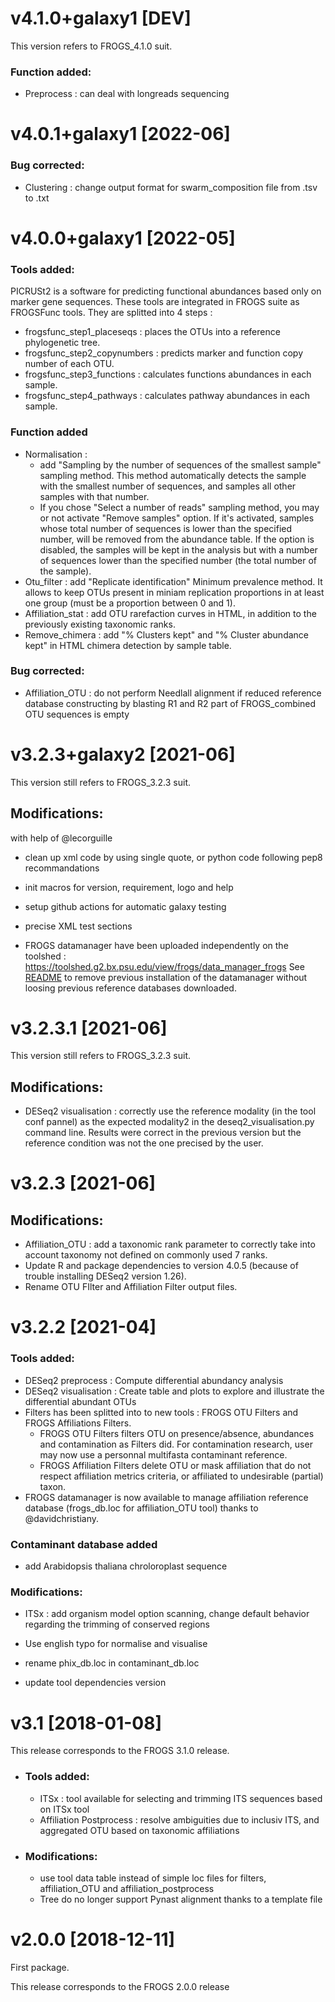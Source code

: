 # v4.1.0+galaxy1 [DEV]
This version refers to FROGS_4.1.0 suit.

### Function added:

* Preprocess : can deal with longreads sequencing

# v4.0.1+galaxy1 [2022-06]

### Bug corrected:

* Clustering : change output format for swarm_composition file from .tsv to .txt

# v4.0.0+galaxy1 [2022-05]

### Tools added:

PICRUSt2 is a software for predicting functional abundances based only on marker gene sequences. These tools are integrated in FROGS suite as FROGSFunc tools. They are splitted into 4 steps :
 * frogsfunc_step1_placeseqs : places the OTUs into a reference phylogenetic tree.
 * frogsfunc_step2_copynumbers : predicts marker and function copy number of each OTU.
 * frogsfunc_step3_functions : calculates functions abundances in each sample.
 * frogsfunc_step4_pathways :  calculates pathway abundances in each sample.

### Function added

  * Normalisation : 
    * add "Sampling by the number of sequences of the smallest sample" sampling method. This method automatically detects the sample with the smallest number of sequences, and samples all other samples with that number.  
    * If you chose "Select a number of reads" sampling method, you may or not activate "Remove samples" option. If it's activated, samples whose total number of sequences is lower than the specified number, will be removed from the abundance table. If the option is disabled, the samples will be kept in the analysis but with a number of sequences lower than the specified number (the total number of the sample). 
  * Otu_filter : add "Replicate identification" Minimum prevalence method. It allows to keep OTUs present in miniam replication proportions in at least one group (must be a proportion between 0 and 1). 
  * Affiliation_stat : add OTU rarefaction curves in HTML, in addition to the previously existing taxonomic ranks.
  * Remove_chimera : add "% Clusters kept" and "% Cluster abundance kept" in HTML chimera detection by sample table.

### Bug corrected:

* Affiliation_OTU : do not perform Needlall alignment if reduced reference database constructing by blasting R1 and R2 part of FROGS_combined OTU sequences is empty

  


# v3.2.3+galaxy2 [2021-06]

This version still refers to FROGS_3.2.3 suit.

## Modifications:

with help of @lecorguille

* clean up xml code by using single quote, or python code following pep8 recommandations

* init macros for version, requirement, logo and help

* setup github actions for automatic galaxy testing 

* precise XML test sections

* FROGS datamanager have been uploaded independently on the toolshed : https://toolshed.g2.bx.psu.edu/view/frogs/data_manager_frogs
See [README](https://github.com/geraldinepascal/FROGS-wrappers/blob/master/README.md#upload-and-configure-the-databanks) to remove previous installation of the datamanager without loosing previous reference databases downloaded.

  

# v3.2.3.1 [2021-06]

This version still refers to FROGS_3.2.3 suit.

## Modifications:

* DESeq2 visualisation : correctly use the reference modality (in the tool conf pannel) as the expected modality2 in the deseq2_visualisation.py command line. Results were correct in the previous version but the reference condition was not the one precised by the user.

  

# v3.2.3 [2021-06]

## Modifications:

* Affiliation_OTU : add a taxonomic rank parameter to correctly take into account taxonomy not defined on commonly used 7 ranks.
* Update R and package dependencies to version 4.0.5 (because of trouble installing DESeq2 version 1.26).
* Rename OTU FIlter and Affiliation Filter output files.



# v3.2.2 [2021-04]

### Tools added:
  * DESeq2 preprocess : Compute differential abundancy analysis
  * DESeq2 visualisation : Create table and plots to explore and illustrate the differential abundant OTUs
  * Filters has been splitted into to new tools : FROGS OTU Filters and FROGS Affiliations Filters. 
      * FROGS OTU Filters filters OTU on presence/absence, abundances and contamination as Filters did. For contamination research, user may now use a personnal multifasta contaminant reference.
      * FROGS Affiliation Filters delete OTU or mask affiliation that do not respect affiliation metrics criteria, or affiliated to undesirable (partial) taxon.
  * FROGS datamanager is now available to manage affiliation reference database (frogs_db.loc for affiliation_OTU tool) thanks to @davidchristiany.

### Contaminant database added
  * add Arabidopsis thaliana chroloroplast sequence 

### Modifications:
  * ITSx : add organism model option scanning, change default behavior regarding the trimming of conserved regions

  * Use english typo for normalise and visualise

  * rename phix_db.loc in contaminant_db.loc

  * update tool dependencies version

    

# v3.1 [2018-01-08]

This release corresponds to the FROGS 3.1.0 release.

* ### Tools added:

  - ITSx : tool available for selecting and trimming ITS sequences based on ITSx tool
  - Affiliation Postprocess : resolve ambiguities due to inclusiv ITS, and aggregated OTU based on 
    taxonomic affiliations

* ### Modifications:

  - use tool data table instead of simple loc files for filters, affiliation_OTU and affiliation_postprocess
  - Tree do no longer support Pynast alignment thanks to a template file

# v2.0.0  [2018-12-11]

  First package.

This release corresponds to the FROGS 2.0.0 release
